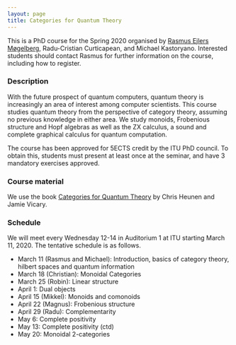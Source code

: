 ```yaml
---
layout: page
title: Categories for Quantum Theory
---
```

This is a PhD course for the Spring 2020 organised by [Rasmus Ejlers Møgelberg](http://www.itu.dk/people/mogel), Radu-Cristian Curticapean, and Michael Kastoryano. Interested students should contact Rasmus for further information on the course, including how to register.

### Description

With the future prospect of quantum computers, quantum theory is increasingly an area of interest among computer scientists. This course studies quantum theory from the perspective of category theory, assuming no previous knowledge in either area. We study monoids, Frobenious structure and Hopf algebras as well as the ZX calculus, a sound and complete graphical calculus for quantum computation.

The course has been approved for 5ECTS credit by the ITU PhD council. To obtain this, students must present at least once at the seminar, and have 3 mandatory exercises approved.

### Course material

We use the book [Categories for Quantum Theory](https://global.oup.com/academic/product/categories-for-quantum-theory-9780198739616?cc=dk&lang=en&) by Chris Heunen and Jamie Vicary.

### Schedule

We will meet every Wednesday 12-14 in Auditorium 1 at ITU starting March 11, 2020. The tentative schedule is as follows.

- March 11 (Rasmus and Michael): Introduction, basics of category theory, hilbert spaces and quantum information
- March 18 (Christian): Monoidal Categories
- March 25 (Robin): Linear structure
- April 1: Dual objects
- April 15 (Mikkel): Monoids and comonoids
- April 22 (Magnus): Frobenious structure
- April 29 (Radu): Complementarity
- May 6: Complete positivity
- May 13: Complete positivity (ctd)
- May 20: Monoidal 2-categories
